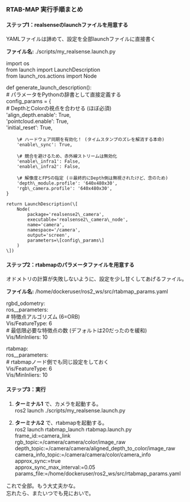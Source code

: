 ### **RTAB-MAP 実行手順まとめ**

#### **ステップ1：realsenseのlaunchファイルを用意する**

YAMLファイルは諦めて、設定を全部launchファイルに直接書く

**ファイル名:** ./scripts/my\_realsense.launch.py

import os  
from launch import LaunchDescription  
from launch\_ros.actions import Node

def generate\_launch\_description():  
    \# パラメータをPythonの辞書として直接定義する  
    config\_params \= {  
        \# DepthとColorの視点を合わせる (ほぼ必須)  
        'align\_depth.enable': True,  
        'pointcloud.enable': True,  
        'initial\_reset': True,

        \# ハードウェア同期を有効化！ (タイムスタンプのズレを解消する本命)  
        'enable\_sync': True,

        \# 競合を避けるため、赤外線ストリームは無効化  
        'enable\_infra1': False,  
        'enable\_infra2': False,

        \# 解像度とFPSの指定 (※最終的にDepth側は無視されたけど、念のため)  
        'depth\_module.profile': '640x480x30',  
        'rgb\_camera.profile': '640x480x30',  
    }

    return LaunchDescription(\[  
        Node(  
            package='realsense2\_camera',  
            executable='realsense2\_camera\_node',  
            name='camera',  
            namespace='/camera',  
            output='screen',  
            parameters=\[config\_params\]  
        )  
    \])

#### **ステップ2：rtabmapのパラメータファイルを用意する**

オドメトリの計算が失敗しないように、設定を少し甘くしてあげるファイル。

**ファイル名:** /home/dockeruser/ros2\_ws/src/rtabmap\_params.yaml

rgbd\_odometry:  
  ros\_\_parameters:  
    \# 特徴点アルゴリズム (6=ORB)  
    Vis/FeatureType: 6  
    \# 最低限必要な特徴点の数 (デフォルトは20だったのを緩和)  
    Vis/MinInliers: 10

rtabmap:  
  ros\_\_parameters:  
    \# rtabmapノード側でも同じ設定をしておく  
    Vis/FeatureType: 6  
    Vis/MinInliers: 10

#### **ステップ3：実行**

1. **ターミナル1** で、カメラを起動する。  
   ros2 launch ./scripts/my\_realsense.launch.py

2. **ターミナル2** で、rtabmapを起動する。  
ros2 launch rtabmap_launch rtabmap.launch.py \
  frame_id:=camera_link \
  rgb_topic:=/camera/camera/color/image_raw \
  depth_topic:=/camera/camera/aligned_depth_to_color/image_raw \
  camera_info_topic:=/camera/camera/color/camera_info \
  approx_sync:=true \
  approx_sync_max_interval:=0.05 \
  params_file:=/home/dockeruser/ros2_ws/src/rtabmap_params.yaml

これで全部。もう大丈夫かな。  
忘れたら、またいつでも見においで。